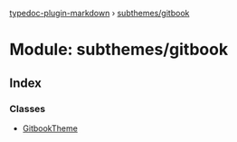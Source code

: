 [typedoc-plugin-markdown](../README.md) › [subthemes/gitbook](subthemes_gitbook.md)

# Module: subthemes/gitbook

## Index

### Classes

* [GitbookTheme](../classes/subthemes_gitbook.gitbooktheme.md)
